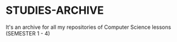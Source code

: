 # STUDIES-ARCHIVE
It's an archive for all my repositories of Computer Science lessons (SEMESTER 1 - 4)

